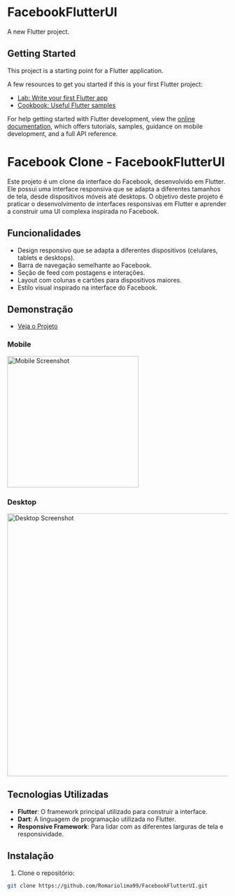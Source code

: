 # FacebookFlutterUI

A new Flutter project.

## Getting Started

This project is a starting point for a Flutter application.

A few resources to get you started if this is your first Flutter project:

- [Lab: Write your first Flutter app](https://docs.flutter.dev/get-started/codelab)
- [Cookbook: Useful Flutter samples](https://docs.flutter.dev/cookbook)

For help getting started with Flutter development, view the
[online documentation](https://docs.flutter.dev/), which offers tutorials,
samples, guidance on mobile development, and a full API reference.

# Facebook Clone - FacebookFlutterUI

Este projeto é um clone da interface do Facebook, desenvolvido em Flutter. Ele possui uma interface responsiva que se adapta a diferentes tamanhos de tela, desde dispositivos móveis até desktops. O objetivo deste projeto é praticar o desenvolvimento de interfaces responsivas em Flutter e aprender a construir uma UI complexa inspirada no Facebook.

## Funcionalidades

- Design responsivo que se adapta a diferentes dispositivos (celulares, tablets e desktops).
- Barra de navegação semelhante ao Facebook.
- Seção de feed com postagens e interações.
- Layout com colunas e cartões para dispositivos maiores.
- Estilo visual inspirado na interface do Facebook.

## Demonstração

- [Veja o Projeto](https://facebook-flutter-ui-qj9l.vercel.app/)

### Mobile
<img src="https://i.imgur.com/feSa1I4.png" alt="Mobile Screenshot" width="300"/> 

### Desktop
<img src="https://i.imgur.com/qLAxveL.png" alt="Desktop Screenshot" width="600"/>

## Tecnologias Utilizadas

- **Flutter**: O framework principal utilizado para construir a interface.
- **Dart**: A linguagem de programação utilizada no Flutter.
- **Responsive Framework**: Para lidar com as diferentes larguras de tela e responsividade.

## Instalação

1. Clone o repositório:

```bash
git clone https://github.com/Romariolima99/FacebookFlutterUI.git

